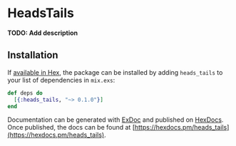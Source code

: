 # HeadsTails

**TODO: Add description**

## Installation

If [available in Hex](https://hex.pm/docs/publish), the package can be installed
by adding `heads_tails` to your list of dependencies in `mix.exs`:

```elixir
def deps do
  [{:heads_tails, "~> 0.1.0"}]
end
```

Documentation can be generated with [ExDoc](https://github.com/elixir-lang/ex_doc)
and published on [HexDocs](https://hexdocs.pm). Once published, the docs can
be found at [https://hexdocs.pm/heads_tails](https://hexdocs.pm/heads_tails).

